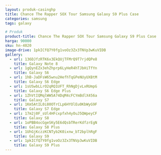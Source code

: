 ```yaml
---
layout: produk-casinghp
title: Chance The Rapper SOX Tour Samsung Galaxy S9 Plus Case
categories: samsung
tags: galaxy

# Produk
product-title: Chance The Rapper SOX Tour Samsung Galaxy S9 Plus Case
harga: 90000
sku: hn-4020
image-drive: 1pkICfQ7Y0fg1voOz3Zx3TNVp3wKuVIDB
gallery:
  - url: 136DJfzRTK6x3EkQUjTFMrQ9T7rjdQPe8
    title: Galaxy Note 8
  - url: 1gQynEZx3ehZhprp6LyHeR4hTJbHiTfYn
    title: Galaxy S6
  - url: 1hB-JaDFsW65wnu2HefhTqGPeNUyUXBtM
    title: Galaxy S6 Edge
  - url: 1sUSwbLLrO2qRQ1UFT_RhNgDjvLxRUmpG
    title: Galaxy S6 Edge Plus
  - url: 1ZhVtIQMqlWW5A74DqM4cFCYmBdlX456a
    title: Galaxy S7
  - url: 1Km5AtIL0i80OTrCLp6HYOlEu0KbWyG9F
    title: Galaxy S7 Edge
  - url: 17m2j0F_sUl4HFcxpfxh4yOuJ5QWpeyCF
    title: Galaxy S8
  - url: 1oPBB4ocGgeSKy5E6dQsbTRerKdfzrEgN
    title: Galaxy S8 Plus
  - url: 1UhGjKczzKCNTyb2K0ixnw_bT2bplhRgF
    title: Galaxy S9
  - url: 1pkICfQ7Y0fg1voOz3Zx3TNVp3wKuVIDB
    title: Galaxy S9 Plus
---
```

